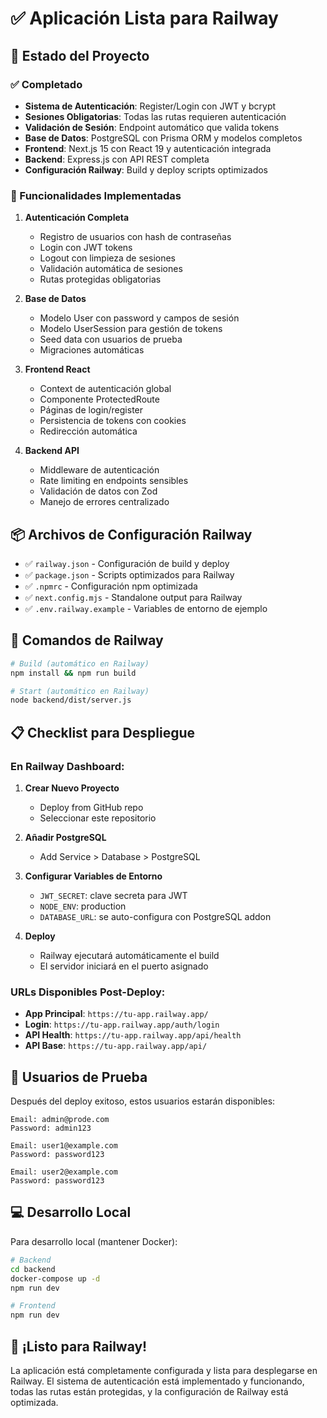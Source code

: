# ✅ Aplicación Lista para Railway

## 🎯 Estado del Proyecto

### ✅ Completado
- **Sistema de Autenticación**: Register/Login con JWT y bcrypt
- **Sesiones Obligatorias**: Todas las rutas requieren autenticación
- **Validación de Sesión**: Endpoint automático que valida tokens
- **Base de Datos**: PostgreSQL con Prisma ORM y modelos completos
- **Frontend**: Next.js 15 con React 19 y autenticación integrada
- **Backend**: Express.js con API REST completa
- **Configuración Railway**: Build y deploy scripts optimizados

### 🚀 Funcionalidades Implementadas

1. **Autenticación Completa**
   - Registro de usuarios con hash de contraseñas
   - Login con JWT tokens
   - Logout con limpieza de sesiones
   - Validación automática de sesiones
   - Rutas protegidas obligatorias

2. **Base de Datos**
   - Modelo User con password y campos de sesión
   - Modelo UserSession para gestión de tokens
   - Seed data con usuarios de prueba
   - Migraciones automáticas

3. **Frontend React**
   - Context de autenticación global
   - Componente ProtectedRoute
   - Páginas de login/register
   - Persistencia de tokens con cookies
   - Redirección automática

4. **Backend API**
   - Middleware de autenticación
   - Rate limiting en endpoints sensibles
   - Validación de datos con Zod
   - Manejo de errores centralizado

## 📦 Archivos de Configuración Railway

- ✅ `railway.json` - Configuración de build y deploy
- ✅ `package.json` - Scripts optimizados para Railway
- ✅ `.npmrc` - Configuración npm optimizada
- ✅ `next.config.mjs` - Standalone output para Railway
- ✅ `.env.railway.example` - Variables de entorno de ejemplo

## 🔧 Comandos de Railway

```bash
# Build (automático en Railway)
npm install && npm run build

# Start (automático en Railway)
node backend/dist/server.js
```

## 📋 Checklist para Despliegue

### En Railway Dashboard:

1. **Crear Nuevo Proyecto**
   - Deploy from GitHub repo
   - Seleccionar este repositorio

2. **Añadir PostgreSQL**
   - Add Service > Database > PostgreSQL

3. **Configurar Variables de Entorno**
   - `JWT_SECRET`: clave secreta para JWT
   - `NODE_ENV`: production
   - `DATABASE_URL`: se auto-configura con PostgreSQL addon

4. **Deploy**
   - Railway ejecutará automáticamente el build
   - El servidor iniciará en el puerto asignado

### URLs Disponibles Post-Deploy:

- **App Principal**: `https://tu-app.railway.app/`
- **Login**: `https://tu-app.railway.app/auth/login`
- **API Health**: `https://tu-app.railway.app/api/health`
- **API Base**: `https://tu-app.railway.app/api/`

## 🔐 Usuarios de Prueba

Después del deploy exitoso, estos usuarios estarán disponibles:

```
Email: admin@prode.com
Password: admin123

Email: user1@example.com  
Password: password123

Email: user2@example.com
Password: password123
```

## 💻 Desarrollo Local

Para desarrollo local (mantener Docker):

```bash
# Backend
cd backend
docker-compose up -d
npm run dev

# Frontend  
npm run dev
```

## 🎉 ¡Listo para Railway!

La aplicación está completamente configurada y lista para desplegarse en Railway. El sistema de autenticación está implementado y funcionando, todas las rutas están protegidas, y la configuración de Railway está optimizada.
